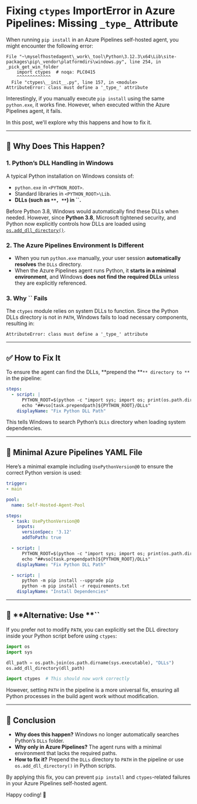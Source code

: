 # Fixing `ctypes` ImportError in Azure Pipelines: Missing `_type_` Attribute

When running `pip install` in an Azure Pipelines self-hosted agent, you might encounter the following error:

```plaintext
File "~\myselfhostedagent\_work\_tool\Python\3.12.3\x64\Lib\site-packages\pip\_vendor\platformdirs\windows.py", line 254, in _pick_get_win_folder
    import ctypes  # noqa: PLC0415
    ^^^^^^^^^^^^^
  File "ctypes\__init__.py", line 157, in <module>
AttributeError: class must define a '_type_' attribute
```

Interestingly, if you manually execute `pip install` using the same `python.exe`, it works fine. However, when executed within the Azure Pipelines agent, it fails.

In this post, we'll explore why this happens and how to fix it.

---

## 🚨 **Why Does This Happen?**

### **1. Python’s DLL Handling in Windows**

A typical Python installation on Windows consists of:

- `python.exe` in `<PYTHON_ROOT>`.
- Standard libraries in `<PYTHON_ROOT>\Lib`.
- **DLLs (such as **``**, **``**) in **``**.**

Before Python 3.8, Windows would automatically find these DLLs when needed. However, since **Python 3.8**, Microsoft tightened security, and Python now explicitly controls how DLLs are loaded using [`os.add_dll_directory()`](https://docs.python.org/3/library/os.html#os.add_dll_directory).

### **2. The Azure Pipelines Environment Is Different**

- When you run `python.exe` manually, your user session **automatically resolves** the `DLLs` directory.
- When the Azure Pipelines agent runs Python, it **starts in a minimal environment**, and Windows **does not find the required DLLs** unless they are explicitly referenced.

### **3. Why **``** Fails**

The `ctypes` module relies on system DLLs to function. Since the Python DLLs directory is not in `PATH`, Windows fails to load necessary components, resulting in:

```plaintext
AttributeError: class must define a '_type_' attribute
```

---

## ✅ **How to Fix It**

To ensure the agent can find the DLLs, **prepend the **``** directory to **`` in the pipeline:

```yaml
steps:
  - script: |
      PYTHON_ROOT=$(python -c "import sys; import os; print(os.path.dirname(sys.executable))")
      echo "##vso[task.prependpath]${PYTHON_ROOT}/DLLs"
    displayName: "Fix Python DLL Path"
```

This tells Windows to search Python’s `DLLs` directory when loading system dependencies.

---

## 🔧 **Minimal Azure Pipelines YAML File**

Here’s a minimal example including `UsePythonVersion@0` to ensure the correct Python version is used:

```yaml
trigger:
- main

pool:
  name: Self-Hosted-Agent-Pool

steps:
  - task: UsePythonVersion@0
    inputs:
      versionSpec: '3.12'
      addToPath: true

  - script: |
      PYTHON_ROOT=$(python -c "import sys; import os; print(os.path.dirname(sys.executable))")
      echo "##vso[task.prependpath]${PYTHON_ROOT}/DLLs"
    displayName: "Fix Python DLL Path"

  - script: |
      python -m pip install --upgrade pip
      python -m pip install -r requirements.txt
    displayName: "Install Dependencies"
```

---

## 📌 **Alternative: Use **``

If you prefer not to modify `PATH`, you can explicitly set the DLL directory inside your Python script before using `ctypes`:

```python
import os
import sys

dll_path = os.path.join(os.path.dirname(sys.executable), "DLLs")
os.add_dll_directory(dll_path)

import ctypes  # This should now work correctly
```

However, setting `PATH` in the pipeline is a more universal fix, ensuring all Python processes in the build agent work without modification.

---

## 🎯 **Conclusion**

- **Why does this happen?** Windows no longer automatically searches Python’s `DLLs` folder.
- **Why only in Azure Pipelines?** The agent runs with a minimal environment that lacks the required paths.
- **How to fix it?** Prepend the `DLLs` directory to `PATH` in the pipeline or use `os.add_dll_directory()` in Python scripts.

By applying this fix, you can prevent `pip install` and `ctypes`-related failures in your Azure Pipelines self-hosted agent.

Happy coding! 🚀

